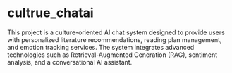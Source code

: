 # cultrue_chatai
This project is a culture-oriented AI chat system designed to provide users with personalized literature recommendations, reading plan management, and emotion tracking services. The system integrates advanced technologies such as Retrieval-Augmented Generation (RAG), sentiment analysis, and a conversational AI assistant.
